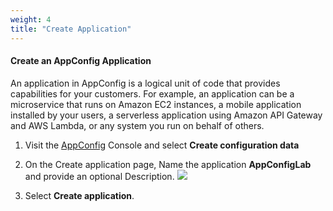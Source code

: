 ```yaml
---
weight: 4
title: "Create Application"
---
```


#### Create an AppConfig Application

An application in AppConfig is a logical unit of code that provides capabilities for your customers. For example, an application can be a microservice that runs on Amazon EC2 instances, a mobile application installed by your users, a serverless application using Amazon API Gateway and AWS Lambda, or any system you run on behalf of others.

1. Visit the [AppConfig](https://console.aws.amazon.com/systems-manager/appconfig) Console and select **Create configuration data**

2. On the Create application page, Name the application **AppConfigLab** and provide an optional Description. ![](../images/appconfig-application.png)

3. Select **Create application**.
